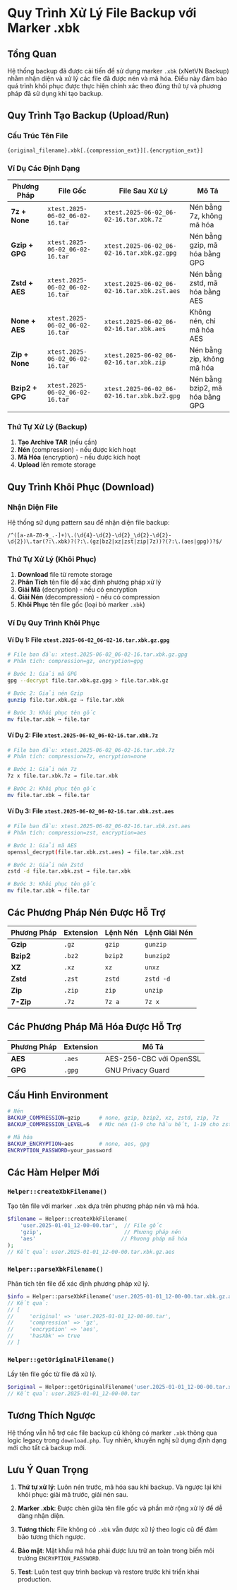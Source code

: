 # Quy Trình Xử Lý File Backup với Marker .xbk

## Tổng Quan

Hệ thống backup đã được cải tiến để sử dụng marker `.xbk` (xNetVN Backup) nhằm nhận diện và xử lý các file đã được nén và mã hóa. Điều này đảm bảo quá trình khôi phục được thực hiện chính xác theo đúng thứ tự và phương pháp đã sử dụng khi tạo backup.

## Quy Trình Tạo Backup (Upload/Run)

### Cấu Trúc Tên File

```text
{original_filename}.xbk[.{compression_ext}][.{encryption_ext}]
```

### Ví Dụ Các Định Dạng

| Phương Pháp | File Gốc | File Sau Xử Lý | Mô Tả |
|-------------|----------|-----------------|--------|
| **7z + None** | `xtest.2025-06-02_06-02-16.tar` | `xtest.2025-06-02_06-02-16.tar.xbk.7z` | Nén bằng 7z, không mã hóa |
| **Gzip + GPG** | `xtest.2025-06-02_06-02-16.tar` | `xtest.2025-06-02_06-02-16.tar.xbk.gz.gpg` | Nén bằng gzip, mã hóa bằng GPG |
| **Zstd + AES** | `xtest.2025-06-02_06-02-16.tar` | `xtest.2025-06-02_06-02-16.tar.xbk.zst.aes` | Nén bằng zstd, mã hóa bằng AES |
| **None + AES** | `xtest.2025-06-02_06-02-16.tar` | `xtest.2025-06-02_06-02-16.tar.xbk.aes` | Không nén, chỉ mã hóa AES |
| **Zip + None** | `xtest.2025-06-02_06-02-16.tar` | `xtest.2025-06-02_06-02-16.tar.xbk.zip` | Nén bằng zip, không mã hóa |
| **Bzip2 + GPG** | `xtest.2025-06-02_06-02-16.tar` | `xtest.2025-06-02_06-02-16.tar.xbk.bz2.gpg` | Nén bằng bzip2, mã hóa bằng GPG |

### Thứ Tự Xử Lý (Backup)

1. **Tạo Archive TAR** (nếu cần)
2. **Nén** (compression) - nếu được kích hoạt
3. **Mã Hóa** (encryption) - nếu được kích hoạt
4. **Upload** lên remote storage

## Quy Trình Khôi Phục (Download)

### Nhận Diện File

Hệ thống sử dụng pattern sau để nhận diện file backup:

```regex
/^([a-zA-Z0-9_.-]+)\.(\d{4}-\d{2}-\d{2}_\d{2}-\d{2}-\d{2})\.tar(?:\.xbk)?(?:\.(gz|bz2|xz|zst|zip|7z))?(?:\.(aes|gpg))?$/
```

### Thứ Tự Xử Lý (Khôi Phục)

1. **Download** file từ remote storage
2. **Phân Tích** tên file để xác định phương pháp xử lý
3. **Giải Mã** (decryption) - nếu có encryption
4. **Giải Nén** (decompression) - nếu có compression  
5. **Khôi Phục** tên file gốc (loại bỏ marker `.xbk`)

### Ví Dụ Quy Trình Khôi Phục

#### Ví Dụ 1: File `xtest.2025-06-02_06-02-16.tar.xbk.gz.gpg`

```bash
# File ban đầu: xtest.2025-06-02_06-02-16.tar.xbk.gz.gpg
# Phân tích: compression=gz, encryption=gpg

# Bước 1: Giải mã GPG
gpg --decrypt file.tar.xbk.gz.gpg > file.tar.xbk.gz

# Bước 2: Giải nén Gzip  
gunzip file.tar.xbk.gz → file.tar.xbk

# Bước 3: Khôi phục tên gốc
mv file.tar.xbk → file.tar
```

#### Ví Dụ 2: File `xtest.2025-06-02_06-02-16.tar.xbk.7z`

```bash
# File ban đầu: xtest.2025-06-02_06-02-16.tar.xbk.7z
# Phân tích: compression=7z, encryption=none

# Bước 1: Giải nén 7z
7z x file.tar.xbk.7z → file.tar.xbk

# Bước 2: Khôi phục tên gốc
mv file.tar.xbk → file.tar
```

#### Ví Dụ 3: File `xtest.2025-06-02_06-02-16.tar.xbk.zst.aes`

```bash
# File ban đầu: xtest.2025-06-02_06-02-16.tar.xbk.zst.aes
# Phân tích: compression=zst, encryption=aes

# Bước 1: Giải mã AES
openssl_decrypt(file.tar.xbk.zst.aes) → file.tar.xbk.zst

# Bước 2: Giải nén Zstd
zstd -d file.tar.xbk.zst → file.tar.xbk

# Bước 3: Khôi phục tên gốc
mv file.tar.xbk → file.tar
```

## Các Phương Pháp Nén Được Hỗ Trợ

| Phương Pháp | Extension | Lệnh Nén | Lệnh Giải Nén |
|-------------|-----------|----------|---------------|
| **Gzip** | `.gz` | `gzip` | `gunzip` |
| **Bzip2** | `.bz2` | `bzip2` | `bunzip2` |
| **XZ** | `.xz` | `xz` | `unxz` |
| **Zstd** | `.zst` | `zstd` | `zstd -d` |
| **Zip** | `.zip` | `zip` | `unzip` |
| **7-Zip** | `.7z` | `7z a` | `7z x` |

## Các Phương Pháp Mã Hóa Được Hỗ Trợ

| Phương Pháp | Extension | Mô Tả |
|-------------|-----------|--------|
| **AES** | `.aes` | AES-256-CBC với OpenSSL |
| **GPG** | `.gpg` | GNU Privacy Guard |

## Cấu Hình Environment

```bash
# Nén
BACKUP_COMPRESSION=gzip      # none, gzip, bzip2, xz, zstd, zip, 7z
BACKUP_COMPRESSION_LEVEL=6   # Mức nén (1-9 cho hầu hết, 1-19 cho zstd)

# Mã hóa  
BACKUP_ENCRYPTION=aes        # none, aes, gpg
ENCRYPTION_PASSWORD=your_password
```

## Các Hàm Helper Mới

### `Helper::createXbkFilename()`

Tạo tên file với marker `.xbk` dựa trên phương pháp nén và mã hóa.

```php
$filename = Helper::createXbkFilename(
    'user.2025-01-01_12-00-00.tar',  // File gốc
    'gzip',                          // Phương pháp nén
    'aes'                           // Phương pháp mã hóa
);
// Kết quả: user.2025-01-01_12-00-00.tar.xbk.gz.aes
```

### `Helper::parseXbkFilename()`

Phân tích tên file để xác định phương pháp xử lý.

```php
$info = Helper::parseXbkFilename('user.2025-01-01_12-00-00.tar.xbk.gz.aes');
// Kết quả:
// [
//     'original' => 'user.2025-01-01_12-00-00.tar',
//     'compression' => 'gz',
//     'encryption' => 'aes', 
//     'hasXbk' => true
// ]
```

### `Helper::getOriginalFilename()`

Lấy tên file gốc từ file đã xử lý.

```php
$original = Helper::getOriginalFilename('user.2025-01-01_12-00-00.tar.xbk.gz.aes');
// Kết quả: user.2025-01-01_12-00-00.tar
```

## Tương Thích Ngược

Hệ thống vẫn hỗ trợ các file backup cũ không có marker `.xbk` thông qua logic legacy trong `download.php`. Tuy nhiên, khuyến nghị sử dụng định dạng mới cho tất cả backup mới.

## Lưu Ý Quan Trọng

1. **Thứ tự xử lý**: Luôn nén trước, mã hóa sau khi backup. Và ngược lại khi khôi phục: giải mã trước, giải nén sau.

2. **Marker .xbk**: Được chèn giữa tên file gốc và phần mở rộng xử lý để dễ dàng nhận diện.

3. **Tương thích**: File không có `.xbk` vẫn được xử lý theo logic cũ để đảm bảo tương thích ngược.

4. **Bảo mật**: Mật khẩu mã hóa phải được lưu trữ an toàn trong biến môi trường `ENCRYPTION_PASSWORD`.

5. **Test**: Luôn test quy trình backup và restore trước khi triển khai production.
